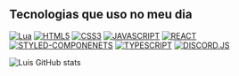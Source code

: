 ## Tecnologias que uso no meu dia

[![Lua](https://img.shields.io/badge/Lua-2C2D72?style=for-the-badge&logo=lua&logoColor=white)](	https://img.shields.io/badge/Lua-2C2D72?style=for-the-badge&logo=lua&logoColor=white)
[![HTML5](https://img.shields.io/badge/HTML5-E34F26?style=for-the-badge&logo=html5&logoColor=white)](	https://img.shields.io/badge/HTML5-E34F26?style=for-the-badge&logo=html5&logoColor=white)
[![CSS3](https://img.shields.io/badge/CSS3-1572B6?style=for-the-badge&logo=css3&logoColor=white)](	https://img.shields.io/badge/CSS3-1572B6?style=for-the-badge&logo=css3&logoColor=white)
[![JAVASCRIPT](https://img.shields.io/badge/JavaScript-323330?style=for-the-badge&logo=javascript&logoColor=F7DF1E)](	https://img.shields.io/badge/JavaScript-323330?style=for-the-badge&logo=javascript&logoColor=F7DF1E)
[![REACT](https://img.shields.io/badge/React-20232A?style=for-the-badge&logo=react&logoColor=61DAFB)](	https://img.shields.io/badge/React-20232A?style=for-the-badge&logo=react&logoColor=61DAFB)
[![STYLED-COMPONENETS](https://img.shields.io/badge/styled--components-DB7093?style=for-the-badge&logo=styled-components&logoColor=white)](	https://img.shields.io/badge/styled--components-DB7093?style=for-the-badge&logo=styled-components&logoColor=white)
[![TYPESCRIPT](https://img.shields.io/badge/TypeScript-007ACC?style=for-the-badge&logo=typescript&logoColor=white)](	https://img.shields.io/badge/TypeScript-007ACC?style=for-the-badge&logo=typescript&logoColor=white)
[![DISCORD.JS](https://img.shields.io/badge/Discord-7289DA?style=for-the-badge&logo=discord&logoColor=white)](	https://img.shields.io/badge/Discord-7289DA?style=for-the-badge&logo=discord&logoColor=white)

![Luis GitHub stats](https://github-readme-stats.vercel.app/api?username=luiszzx&show_icons=true&theme=dracula)
